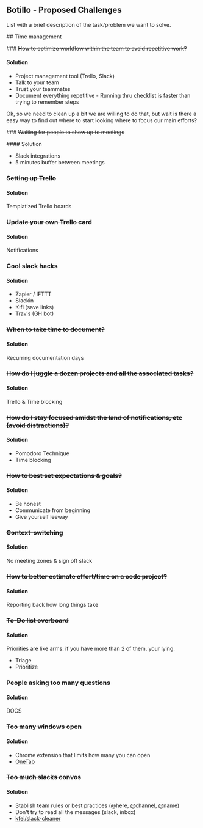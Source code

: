 ## Botillo - Proposed Challenges

List with a brief description of the task/problem we want to solve.

## Time management


### ~~How to optimize workflow within the team to avoid repetitive work?~~

#### Solution

* Project management tool (Trello, Slack)
* Talk to your team
* Trust your teammates
* Document everything repetitive - Running thru checklist is faster than trying to remember steps 

Ok, so we need to clean up a bit we are willing to do that, but wait is there a easy way to find out where to start looking where to focus our main efforts?

### ~~Waiting for people to show up to meetings~~

#### Solution

* Slack integrations
* 5 minutes buffer between meetings

### ~~Setting up Trello~~

#### Solution

Templatized Trello boards

### ~~Update your own Trello card~~

#### Solution

Notifications

### ~~Cool slack hacks~~

#### Solution

* Zapier / IFTTT
* Slackin
* Kifi (save links)
* Travis (GH bot)

### ~~When to take time to document?~~

#### Solution

Recurring documentation days

### ~~How do I juggle a dozen projects and all the associated tasks?~~

#### Solution

Trello & Time blocking

### ~~How do I stay focused amidst the land of notifications, etc (avoid distractions)?~~

#### Solution

* Pomodoro Technique
* Time blocking

### ~~How to best set expectations & goals?~~

#### Solution

* Be honest
* Communicate from beginning
* Give yourself leeway

### ~~Context-switching~~

#### Solution

No meeting zones & sign off slack

### ~~How to better estimate effort/time on a code project?~~

#### Solution

Reporting back how long things take

### ~~To-Do list overboard~~

#### Solution

Priorities are like arms: if you have more than 2 of them, your lying.
* Triage
* Prioritize

### ~~People asking too many questions~~

#### Solution

DOCS

### ~~Too many windows open~~

#### Solution

* Chrome extension that limits how many you can open
* [OneTab](https://www.one-tab.com/)


### ~~Too much slacks convos~~

#### Solution

* Stablish team rules or best practices (@here, @channel, @name)
* Don't try to read all the messages (slack, inbox)
* [kfei/slack-cleaner](https://github.com/kfei/slack-cleaner)

